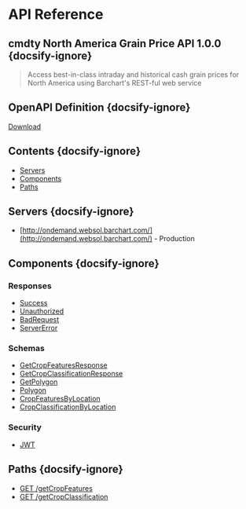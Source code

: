 # API Reference

## cmdty North America Grain Price API 1.0.0 {docsify-ignore}
    
> Access best-in-class intraday and historical cash grain prices for North America using Barchart&#x27;s REST-ful web service

## OpenAPI Definition {docsify-ignore}

[Download](static/openapi.yaml)

## Contents {docsify-ignore}

* [Servers](#Servers)
* [Components](#Components)
* [Paths](#Paths)


## Servers {docsify-ignore}

* [http://ondemand.websol.barchart.com/](http://ondemand.websol.barchart.com/)  - Production

## Components {docsify-ignore}

### Responses 

* [Success](/content/api/components?id=responsesSuccess)
* [Unauthorized](/content/api/components?id=responsesUnauthorized)
* [BadRequest](/content/api/components?id=responsesBadRequest)
* [ServerError](/content/api/components?id=responsesServerError)

### Schemas 

* [GetCropFeaturesResponse](/content/api/components?id=schemasGetCropFeaturesResponse)
* [GetCropClassificationResponse](/content/api/components?id=schemasGetCropClassificationResponse)
* [GetPolygon](/content/api/components?id=schemasGetPolygon)
* [Polygon](/content/api/components?id=schemasPolygon)
* [CropFeaturesByLocation](/content/api/components?id=schemasCropFeaturesByLocation)
* [CropClassificationByLocation](/content/api/components?id=schemasCropClassificationByLocation)

### Security 

* [JWT](/content/api/components?id=securityJWT)

## Paths {docsify-ignore}

* [GET /getCropFeatures](/content/api/paths?id=get-getCropFeatures)
* [GET /getCropClassification](/content/api/paths?id=get-getCropClassification)
